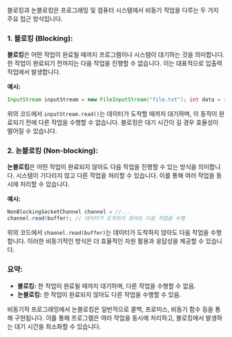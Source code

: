 블로킹과 논블로킹은 프로그래밍 및 컴퓨터 시스템에서 비동기 작업을 다루는 두 가지 주요 접근 방식입니다.

### 1. 블로킹 (Blocking):

**블로킹**은 어떤 작업이 완료될 때까지 프로그램이나 시스템이 대기하는 것을 의미합니다. 한 작업이 완료되기 전까지는 다음 작업을 진행할 수 없습니다. 이는 대표적으로 입출력 작업에서 발생합니다.

**예시:**

```java
InputStream inputStream = new FileInputStream("file.txt"); int data = inputStream.read(); // 데이터가 도착할 때까지 대기
```

위의 코드에서 `inputStream.read()`는 데이터가 도착할 때까지 대기하며, 이 동작이 완료되기 전에 다른 작업을 수행할 수 없습니다. 블로킹은 대기 시간이 길 경우 효율성이 떨어질 수 있습니다.

### 2. 논블로킹 (Non-blocking):

**논블로킹**은 어떤 작업이 완료되지 않아도 다음 작업을 진행할 수 있는 방식을 의미합니다. 시스템이 기다리지 않고 다른 작업을 처리할 수 있습니다. 이를 통해 여러 작업을 동시에 처리할 수 있습니다.

**예시:**

```java
NonBlockingSocketChannel channel = //... 
channel.read(buffer); // 데이터가 도착하지 않아도 다음 작업을 수행
```

위의 코드에서 `channel.read(buffer)`는 데이터가 도착하지 않아도 다음 작업을 수행합니다. 이러한 비동기적인 방식은 더 효율적인 자원 활용과 응답성을 제공할 수 있습니다.

### 요약:

- **블로킹:** 한 작업이 완료될 때까지 대기하며, 다른 작업을 수행할 수 없음.
- **논블로킹:** 한 작업이 완료되지 않아도 다른 작업을 수행할 수 있음.

비동기적 프로그래밍에서 논블로킹은 일반적으로 콜백, 프로미스, 비동기 함수 등을 통해 구현됩니다. 이를 통해 프로그램은 여러 작업을 동시에 처리하고, 블로킹에서 발생하는 대기 시간을 최소화할 수 있습니다.